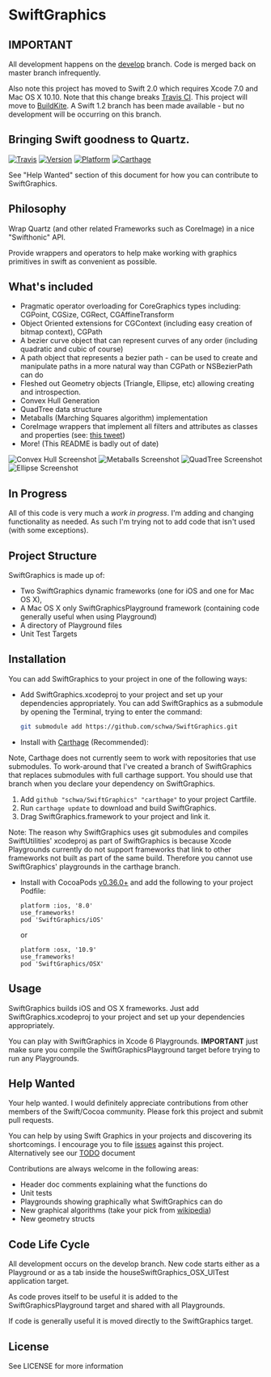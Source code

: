 # SwiftGraphics

## **IMPORTANT**

All development happens on the [develop][develop] branch. Code is merged back on master branch infrequently.

[develop]: https://github.com/schwa/SwiftGraphics/tree/develop

Also note this project has moved to Swift 2.0 which requires Xcode 7.0 and Mac OS X 10.10. Note that this change breaks [Travis CI][issue58]. This project will move to [BuildKite][buildkite]. A Swift 1.2 branch has been made available - but no development will be occurring on this branch.

[issue58]: https://github.com/schwa/SwiftGraphics/issues/58
[buildkite]: http://buildkite.com/

## Bringing Swift goodness to Quartz.

[![Travis][travis_img]](travis)
[![Version][podver_img]](podver_url)
[![Platform][platform_img]](podver_url)
[![Carthage][carthage_img]](carthage_url)

[travis]: https://travis-ci.org/schwa/SwiftGraphics
[travis_img]: https://travis-ci.org/schwa/SwiftGraphics.svg?branch=master
[podver_url]: http://cocoadocs.org/docsets/SwiftGraphics
[podver_img]: https://img.shields.io/cocoapods/v/SwiftGraphics.svg
[platform_img]: https://img.shields.io/cocoapods/p/SwiftGraphics.svg
[carthage_img]: https://img.shields.io/badge/Carthage-compatible-4BC51D.svg
[carthage_url]: https://github.com/Carthage/Carthage

See "Help Wanted" section of this document for how you can contribute to SwiftGraphics.

## Philosophy

Wrap Quartz (and other related Frameworks such as CoreImage) in a nice "Swifthonic" API.

Provide wrappers and operators to help make working with graphics primitives in swift as
convenient as possible.

## What's included

* Pragmatic operator overloading for CoreGraphics types including: CGPoint, CGSize, CGRect, CGAffineTransform
* Object Oriented extensions for CGContext (including easy creation of bitmap context), CGPath
* A bezier curve object that can represent curves of any order (including quadratic and
cubic of course)
* A path object that represents a bezier path - can be used to create and manipulate paths in a more natural way than CGPath or NSBezierPath can do
* Fleshed out Geometry objects (Triangle, Ellipse, etc) allowing creating and introspection.
* Convex Hull Generation
* QuadTree data structure
* Metaballs (Marching Squares algorithm) implementation
* CoreImage wrappers that implement all filters and attributes as classes and properties (see: [this tweet][tweet_1])
* More! (This README is badly out of date)

![Convex Hull Screenshot](Documentation/ConvexHull.png)
![Metaballs Screenshot](Documentation/Metaballs.png)
![QuadTree Screenshot](Documentation/QuadTree.png)
![Ellipse Screenshot](Documentation/Ellipse.png)

[tweet_1]: https://twitter.com/schwa/status/625139322132389888

## In Progress

All of this code is very much a _*work in progress*_. I'm adding and changing functionality as needed. As such I'm trying not to add code that isn't used (with some
exceptions).

## Project Structure

SwiftGraphics is made up of:

* Two SwiftGraphics dynamic frameworks (one for iOS and one for Mac OS X),
* A Mac OS X only SwiftGraphicsPlayground framework (containing code generally useful when using Playground)
* A directory of Playground files
* Unit Test Targets

## Installation

You can add SwiftGraphics to your project in one of the following ways:

- Add SwiftGraphics.xcodeproj to your project and set up your dependencies appropriately.
  You can add SwiftGraphics as a submodule by opening the Terminal, trying to enter the command:

  ```sh
  git submodule add https://github.com/schwa/SwiftGraphics.git
  ```

- Install with [Carthage][carthage_url] (Recommended):

Note, Carthage does not currently seem to work with repositories that use submodules. To work-around that I've created a branch of SwiftGraphics that replaces submodules with full carthage support. You should use that branch when you declare your dependency on SwiftGraphics.

  1. Add `github "schwa/SwiftGraphics" "carthage"` to your project Cartfile.
  2. Run `carthage update` to download and build SwiftGraphics.
  3. Drag SwiftGraphics.framework to your project and link it.

Note: The reason why SwiftGraphics uses git submodules and compiles SwiftUtilities' xcodeproj as part of SwiftGraphics is because Xcode Playgrounds currently do not support frameworks that link to other frameworks not built as part of the same build. Therefore you cannot use SwiftGraphics' playgrounds in the carthage branch.

- Install with CocoaPods [v0.36.0+][CocoaPods beta] and add the following to your project Podfile:

  ```
  platform :ios, '8.0'
  use_frameworks!
  pod 'SwiftGraphics/iOS'
  ```

  or

  ```
  platform :osx, '10.9'
  use_frameworks!
  pod 'SwiftGraphics/OSX'
  ```

[CocoaPods beta]: https://github.com/CocoaPods/swift

## Usage

SwiftGraphics builds iOS and OS X frameworks. Just add SwiftGraphics.xcodeproj to your project and set up your dependencies appropriately.

You can play with SwiftGraphics in Xcode 6 Playgrounds. **IMPORTANT** just make sure you compile the SwiftGraphicsPlayground target before trying to run any Playgrounds.

## Help Wanted

Your help wanted. I would definitely appreciate contributions from other members of the Swift/Cocoa community. Please fork this project and submit pull requests.

You can help by using Swift Graphics in your projects and discovering its shortcomings. I encourage you to file [issues][issues] against this project. Alternatively see our [TODO][TODO] document

[issues]: https://github.com/schwa/SwiftGraphics/issues
[TODO]: Documentation/TODO.markdown

Contributions are always welcome in the following areas:

* Header doc comments explaining what the functions do
* Unit tests
* Playgrounds showing graphically what SwiftGraphics can do
* New graphical algorithms (take your pick from [wikipedia][wikipedia])
* New geometry structs

[wikipedia]: https://en.wikipedia.org/wiki/Category:Computer_graphics_algorithms


## Code Life Cycle

All development occurs on the develop branch. New code starts either as a Playground or as a tab inside the houseSwiftGraphics_OSX_UITest application target.

As code proves itself to be useful it is added to the SwiftGraphicsPlayground target and shared with all Playgrounds.

If code is generally useful it is moved directly to the SwiftGraphics target.

## License

See LICENSE for more information
